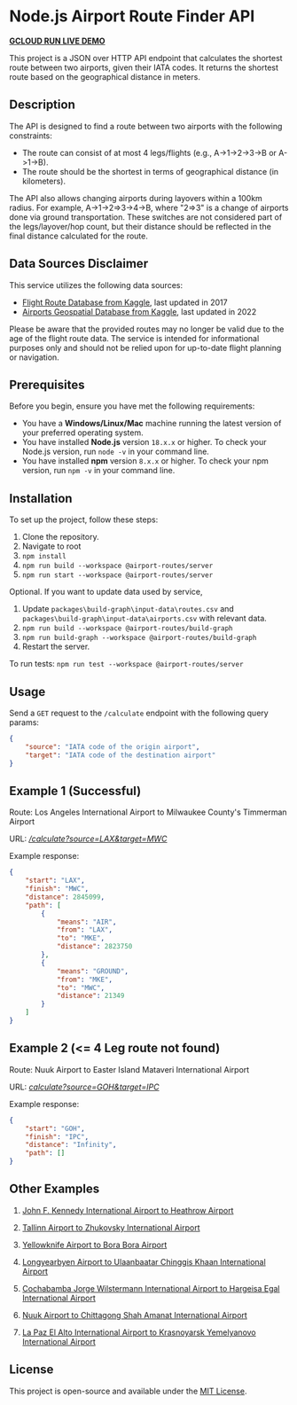 # Node.js Airport Route Finder API

[**GCLOUD RUN LIVE DEMO**](https://airport-routes-br2xajar3a-lz.a.run.app/calculate?source=LAX&target=MWC)

This project is a JSON over HTTP API endpoint that calculates the shortest route between two airports, given their IATA codes. It returns the shortest route based on the geographical distance in meters.

## Description

The API is designed to find a route between two airports with the following constraints:

-   The route can consist of at most 4 legs/flights (e.g., A->1->2->3->B or A->1->B).
-   The route should be the shortest in terms of geographical distance (in kilometers).

The API also allows changing airports during layovers within a 100km radius. For example, A->1->2=>3->4->B, where "2=>3" is a change of airports done via ground transportation. These switches are not considered part of the legs/layover/hop count, but their distance should be reflected in the final distance calculated for the route.

## Data Sources Disclaimer

This service utilizes the following data sources:

-   [Flight Route Database from Kaggle](https://www.kaggle.com/datasets/open-flights/flight-route-database), last updated in 2017
-   [Airports Geospatial Database from Kaggle](https://www.kaggle.com/datasets/thoudamyoihenba/airports), last updated in 2022

Please be aware that the provided routes may no longer be valid due to the age of the flight route data. The service is intended for informational purposes only and should not be relied upon for up-to-date flight planning or navigation.

## Prerequisites

Before you begin, ensure you have met the following requirements:

-   You have a **Windows/Linux/Mac** machine running the latest version of your preferred operating system.
-   You have installed **Node.js** version `18.x.x` or higher. To check your Node.js version, run `node -v` in your command line.
-   You have installed **npm** version `8.x.x` or higher. To check your npm version, run `npm -v` in your command line.

## Installation

To set up the project, follow these steps:

1. Clone the repository.
2. Navigate to root
3. `npm install`
4. `npm run build --workspace @airport-routes/server`
5. `npm run start --workspace @airport-routes/server`

Optional. If you want to update data used by service,

1. Update `packages\build-graph\input-data\routes.csv` and `packages\build-graph\input-data\airports.csv` with relevant data.
2. `npm run build --workspace @airport-routes/build-graph`
3. `npm run build-graph --workspace @airport-routes/build-graph`
4. Restart the server.

To run tests:
`npm run test --workspace @airport-routes/server`

## Usage

Send a `GET` request to the `/calculate` endpoint with the following query params:

```json
{
    "source": "IATA code of the origin airport",
    "target": "IATA code of the destination airport"
}
```

## Example 1 (Successful)

Route: Los Angeles International Airport to Milwaukee County's Timmerman Airport

URL: [_/calculate?source=LAX&target=MWC_](https://airport-routes-br2xajar3a-lz.a.run.app/calculate?source=LAX&target=MWC)

Example response:

```json
{
    "start": "LAX",
    "finish": "MWC",
    "distance": 2845099,
    "path": [
        {
            "means": "AIR",
            "from": "LAX",
            "to": "MKE",
            "distance": 2823750
        },
        {
            "means": "GROUND",
            "from": "MKE",
            "to": "MWC",
            "distance": 21349
        }
    ]
}
```

## Example 2 (<= 4 Leg route not found)

Route: Nuuk Airport to Easter Island Mataveri International Airport

URL: [_calculate?source=GOH&target=IPC_](https://airport-routes-br2xajar3a-lz.a.run.app/calculate?source=GOH&target=IPC)

Example response:

```json
{
    "start": "GOH",
    "finish": "IPC",
    "distance": "Infinity",
    "path": []
}
```

## Other Examples

1. [John F. Kennedy International Airport to Heathrow Airport](https://airport-routes-br2xajar3a-lz.a.run.app/calculate?source=JFK&target=LHR)

2. [Tallinn Airport to Zhukovsky International Airport](https://airport-routes-br2xajar3a-lz.a.run.app/calculate?source=TLL&target=ZIA)

3. [Yellowknife Airport to Bora Bora Airport](https://airport-routes-br2xajar3a-lz.a.run.app/calculate?source=YZF&target=BOB)

4. [Longyearbyen Airport to Ulaanbaatar Chinggis Khaan International Airport](https://airport-routes-br2xajar3a-lz.a.run.app/calculate?source=LYR&target=ULN)

5. [Cochabamba Jorge Wilstermann International Airport to Hargeisa Egal International Airport](https://airport-routes-br2xajar3a-lz.a.run.app/calculate?source=CBB&target=HGA)

6. [Nuuk Airport to Chittagong Shah Amanat International Airport](https://airport-routes-br2xajar3a-lz.a.run.app/calculate?source=GOH&target=CGP)

7. [La Paz El Alto International Airport to Krasnoyarsk Yemelyanovo International Airport](https://airport-routes-br2xajar3a-lz.a.run.app/calculate?source=LPB&target=KJA)

## License

This project is open-source and available under the [MIT License](https://opensource.org/licenses/MIT).
